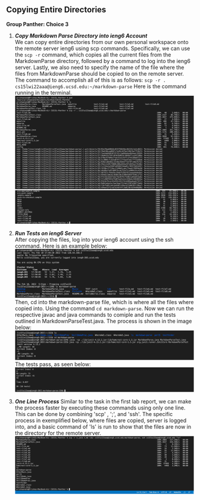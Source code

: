 ## Copying Entire Directories
**Group Panther: Choice 3** 

1. ***Copy Markdown Parse Directory into ieng6 Account***   
We can copy entire directories from our own personal workspace onto the remote server ieng6 using scp commands. Specifically, we can use the `scp -r` command, which copies all the current files from the MarkdownParse directory, followed by a command to log into the ieng6 server. Lastly, we also need to specify the name of the file where the files from MarkdownParse should be copied to on the remote server. The command to accomplish all of this is as follows: `scp -r . cs15lwi22aaa@ieng6.ucsd.edu:~/markdown-parse` 
Here is the command running in the terminal. 
![Image](steps1a.png)
![Image](steps1b.png)

2. ***Run Tests on ieng6 Server***  
After copying the files, log into your ieng6 account using the ssh command. Here is an example below: 
![Image](steps2a.png)
Then, cd into the markdown-parse file, which is where all the files where copied into. Using the command `cd markdown-parse`. Now we can run the respective javac and java commands to comiple and run the tests outlined in MarkdownParseTest.java. The process is shown in the image below: 
![Image](steps2b.png)
The tests pass, as seen below: 
![Image](steps2c.png)

3. ***One Line Process***
Similar to the task in the first lab report, we can make the process faster by executing these commands using only one line. This can be done by combining 'scp' , ';', and 'ssh'. The specific process in exemplified below, where files are copied, server is logged into, and a basic command of 'ls' is run to show that the files are now in the directory for the remote server.
![Image](steps3.png)

